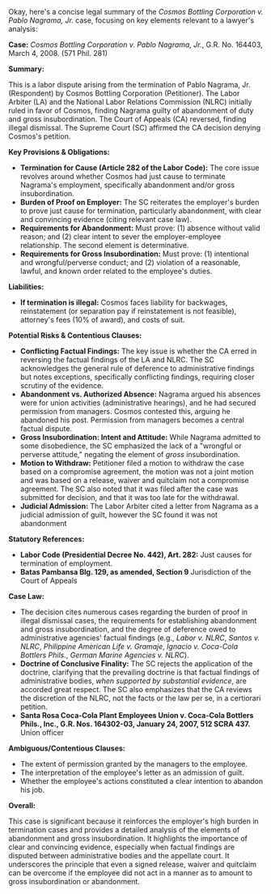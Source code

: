 Okay, here's a concise legal summary of the *Cosmos Bottling Corporation v. Pablo Nagrama, Jr.* case, focusing on key elements relevant to a lawyer's analysis:

**Case:** *Cosmos Bottling Corporation v. Pablo Nagrama, Jr.*, G.R. No. 164403, March 4, 2008. (571 Phil. 281)

**Summary:**

This is a labor dispute arising from the termination of Pablo Nagrama, Jr. (Respondent) by Cosmos Bottling Corporation (Petitioner). The Labor Arbiter (LA) and the National Labor Relations Commission (NLRC) initially ruled in favor of Cosmos, finding Nagrama guilty of abandonment of duty and gross insubordination. The Court of Appeals (CA) reversed, finding illegal dismissal.  The Supreme Court (SC) affirmed the CA decision denying Cosmos's petition.

**Key Provisions & Obligations:**

*   **Termination for Cause (Article 282 of the Labor Code):**  The core issue revolves around whether Cosmos had just cause to terminate Nagrama's employment, specifically abandonment and/or gross insubordination.
*   **Burden of Proof on Employer:** The SC reiterates the employer's burden to prove just cause for termination, particularly abandonment, with clear and convincing evidence (citing relevant case law).
*   **Requirements for Abandonment:** Must prove: (1) absence without valid reason; and (2) clear intent to sever the employer-employee relationship. The second element is determinative.
*   **Requirements for Gross Insubordination:** Must prove: (1) intentional and wrongful/perverse conduct; and (2) violation of a reasonable, lawful, and known order related to the employee's duties.

**Liabilities:**

*   **If termination is illegal:** Cosmos faces liability for backwages, reinstatement (or separation pay if reinstatement is not feasible), attorney's fees (10% of award), and costs of suit.

**Potential Risks & Contentious Clauses:**

*   **Conflicting Factual Findings:** The key issue is whether the CA erred in reversing the factual findings of the LA and NLRC. The SC acknowledges the general rule of deference to administrative findings but notes exceptions, specifically conflicting findings, requiring closer scrutiny of the evidence.
*   **Abandonment vs. Authorized Absence:** Nagrama argued his absences were for union activities (administrative hearings), and he had secured permission from managers. Cosmos contested this, arguing he abandoned his post. Permission from managers becomes a central factual dispute.
*   **Gross Insubordination: Intent and Attitude:**  While Nagrama admitted to some disobedience, the SC emphasized the lack of a "wrongful or perverse attitude," negating the element of *gross* insubordination.
*   **Motion to Withdraw:**  Petitioner filed a motion to withdraw the case based on a compromise agreement, the motion was not a joint motion and was based on a release, waiver and quitclaim not a compromise agreement. The SC also noted that it was filed after the case was submitted for decision, and that it was too late for the withdrawal.
*   **Judicial Admission:** The Labor Arbiter cited a letter from Nagrama as a judicial admission of guilt, however the SC found it was not abandonment

**Statutory References:**

*   **Labor Code (Presidential Decree No. 442), Art. 282:** Just causes for termination of employment.
*   **Batas Pambansa Blg. 129, as amended, Section 9** Jurisdiction of the Court of Appeals

**Case Law:**

*   The decision cites numerous cases regarding the burden of proof in illegal dismissal cases, the requirements for establishing abandonment and gross insubordination, and the degree of deference owed to administrative agencies' factual findings (e.g., *Labor v. NLRC*, *Santos v. NLRC*, *Philippine American Life v. Gramaje*, *Ignacio v. Coca-Cola Bottlers Phils.*, *German Marine Agencies v. NLRC*).
*   **Doctrine of Conclusive Finality:**  The SC rejects the application of the doctrine, clarifying that the prevailing doctrine is that factual findings of administrative bodies, *when supported by substantial evidence*, are accorded great respect. The SC also emphasizes that the CA reviews the discretion of the NLRC, not the facts or the law per se, in a certiorari petition.
*  **Santa Rosa Coca-Cola Plant Employees Union v. Coca-Cola Bottlers Phils., Inc., G.R. Nos. 164302-03, January 24, 2007, 512 SCRA 437.** Union officer

**Ambiguous/Contentious Clauses:**

*   The extent of permission granted by the managers to the employee.
*   The interpretation of the employee's letter as an admission of guilt.
*   Whether the employee's actions constituted a clear intention to abandon his job.

**Overall:**

This case is significant because it reinforces the employer's high burden in termination cases and provides a detailed analysis of the elements of abandonment and gross insubordination. It highlights the importance of clear and convincing evidence, especially when factual findings are disputed between administrative bodies and the appellate court. It underscores the principle that even a signed release, waiver and quitclaim can be overcome if the employee did not act in a manner as to amount to gross insubordination or abandonment.
